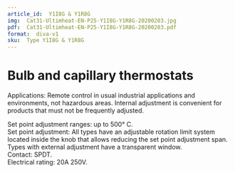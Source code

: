 ```yaml
---
article_id:  Y1I8G & Y1R8G
img:  Cat31-Ultimheat-EN-P25-Y1I8G-Y1R8G-20200203.jpg
pdf:  Cat31-Ultimheat-EN-P25-Y1I8G-Y1R8G-20200203.pdf
format:  diva-v1
sku:  Type Y1I8G & Y1R8G
---
```


# Bulb and capillary thermostats
Applications: Remote control in usual industrial applications and environments, 
not hazardous areas. Internal adjustment is convenient for products that must 
not be frequently adjusted.

Set point adjustment ranges: up to 500° C.  
Set point adjustment: All types have an adjustable rotation limit system located 
inside the knob that allows reducing the set point adjustment span. 
Types with external adjustment have a transparent window.  
Contact: SPDT.  
Electrical rating: 20A 250V.  
